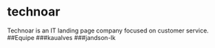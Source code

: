 # technoar
Technoar is an IT landing page company focused on customer service.
##Equipe
###kaualves
###jandson-lk
